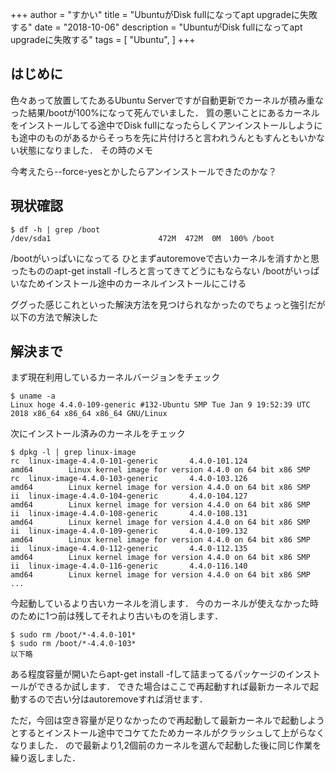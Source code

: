 +++
author = "すかい"
title = "UbuntuがDisk fullになってapt upgradeに失敗する"
date = "2018-10-06"
description = "UbuntuがDisk fullになってapt upgradeに失敗する"
tags = [
    "Ubuntu",
]
+++

## はじめに

色々あって放置してたあるUbuntu Serverですが自動更新でカーネルが積み重なった結果/bootが100%になって死んでいました．
質の悪いことにあるカーネルをインストールしてる途中でDisk fullになったらしくアンインストールしようにも途中のものがあるからそっちを先に片付けろと言われうんともすんともいかない状態になりました．
その時のメモ

今考えたら--force-yesとかしたらアンインストールできたのかな？

## 現状確認

```
$ df -h | grep /boot
/dev/sda1                        472M  472M  0M  100% /boot
```

/bootがいっぱいになってる
ひとまずautoremoveで古いカーネルを消すかと思ったもののapt-get install -fしろと言ってきてどうにもならない
/bootがいっぱいなためインストール途中のカーネルインストールにこける

ググった感じこれといった解決方法を見つけられなかったのでちょっと強引だが以下の方法で解決した

## 解決まで

まず現在利用しているカーネルバージョンをチェック

```
$ uname -a
Linux hoge 4.4.0-109-generic #132-Ubuntu SMP Tue Jan 9 19:52:39 UTC 2018 x86_64 x86_64 x86_64 GNU/Linux
```

次にインストール済みのカーネルをチェック

```
$ dpkg -l | grep linux-image
rc  linux-image-4.4.0-101-generic       4.4.0-101.124                              amd64        Linux kernel image for version 4.4.0 on 64 bit x86 SMP
rc  linux-image-4.4.0-103-generic       4.4.0-103.126                              amd64        Linux kernel image for version 4.4.0 on 64 bit x86 SMP
ii  linux-image-4.4.0-104-generic       4.4.0-104.127                              amd64        Linux kernel image for version 4.4.0 on 64 bit x86 SMP
ii  linux-image-4.4.0-108-generic       4.4.0-108.131                              amd64        Linux kernel image for version 4.4.0 on 64 bit x86 SMP
ii  linux-image-4.4.0-109-generic       4.4.0-109.132                              amd64        Linux kernel image for version 4.4.0 on 64 bit x86 SMP
ii  linux-image-4.4.0-112-generic       4.4.0-112.135                              amd64        Linux kernel image for version 4.4.0 on 64 bit x86 SMP
ii  linux-image-4.4.0-116-generic       4.4.0-116.140                              amd64        Linux kernel image for version 4.4.0 on 64 bit x86 SMP
...
```

今起動しているより古いカーネルを消します．
今のカーネルが使えなかった時のために1つ前は残してそれより古いものを消します．

```
$ sudo rm /boot/*-4.4.0-101*
$ sudo rm /boot/*-4.4.0-103*
以下略
```

ある程度容量が開いたらapt-get install -fして詰まってるパッケージのインストールができるか試します．
できた場合はここで再起動すれば最新カーネルで起動するので古い分はautoremoveすれば消せます．

ただ，今回は空き容量が足りなかったので再起動して最新カーネルで起動しようとするとインストール途中でコケてたためカーネルがクラッシュして上がらなくなりました．
ので最新より1,2個前のカーネルを選んで起動した後に同じ作業を繰り返しました．
